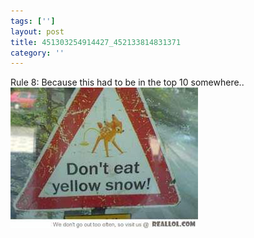 ```yaml
---
tags: ['']
layout: post
title: 451303254914427_452133814831371
category: ''
---
```

Rule 8: Because this had to be in the top 10 somewhere..
![451303254914427_452133814831371](/uploads/2012-9-1-451303254914427_452133814831371.jpg)
